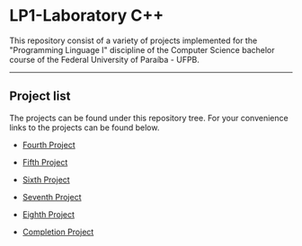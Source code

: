 # LP1-Laboratory C++

This repository consist of a variety of projects implemented for the "Programming Linguage I" discipline of the Computer Science bachelor course of the Federal University of Paraíba - UFPB.

---

## Project list

The projects can be found under this repository tree. For your convenience links to the projects can be found below.

* [Fourth Project](https://github.com/ThiagoLuizNunes/LP1-Laboratory/tree/master/roteiro-04)

* [Fifth Project](https://github.com/ThiagoLuizNunes/LP1-Laboratory/tree/master/roteiro-05)

* [Sixth Project](https://github.com/ThiagoLuizNunes/LP1-Laboratory/tree/master/roteiro-06)

* [Seventh Project](https://github.com/ThiagoLuizNunes/LP1-Laboratory/tree/master/roteiro-07)

* [Eighth Project](https://github.com/ThiagoLuizNunes/LP1-Laboratory/tree/master/roteiro-08)

* [Completion Project](https://github.com/ThiagoLuizNunes/LP1-Laboratory/tree/master/FFMPeg-Project)

